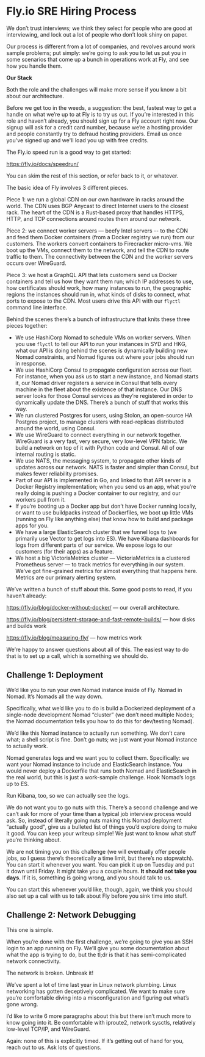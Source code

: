 # Fly.io SRE Hiring Process

We don’t trust interviews; we think they select for people who are good at interviewing, and lock out a lot of people who don’t look shiny on paper. 

Our process is different from a lot of companies, and revolves around work sample problems; put simply: we’re going to ask you to let us put you in some scenarios that come up a bunch in operations work at Fly, and see how you handle them.

**Our Stack**

Both the role and the challenges will make more sense if you know a bit about our architecture.

Before we get too in the weeds, a suggestion: the best, fastest way to get a handle on what we’re up to at Fly is to try us out. If you’re interested in this role and haven’t already, you should sign up for a Fly account right now. Our signup will ask for a credit card number, because we’re a hosting provider and people constantly try to defraud hosting providers. Email us once you've signed up and we'll load you up with free credits.

The Fly.io speed run is a good way to get started:

https://fly.io/docs/speedrun/

You can skim the rest of this section, or refer back to it, or whatever.

The basic idea of Fly involves 3 different pieces.

Piece 1: we run a global CDN on our own hardware in racks around the world. The CDN uses BGP Anycast to direct Internet users to the closest rack. The heart of the CDN is a Rust-based proxy that handles HTTPS, HTTP, and TCP connections around routes them around our network.

Piece 2: we connect worker servers — beefy Intel servers -- to the CDN and feed them Docker containers (from a Docker registry we run) from our customers. The workers convert containers to Firecracker micro-vms. We boot up the VMs, connect them to the network, and tell the CDN to route traffic to them. The connectivity between the CDN and the worker servers occurs over WireGuard.

Piece 3: we host a GraphQL API that lets customers send us Docker containers and tell us how they want them run; which IP addresses to use, how certificates should work, how many instances to run, the geographic regions the instances should run in, what kinds of disks to connect, what ports to expose to the CDN. Most users drive this API with our `flyctl` command line interface.

Behind the scenes there’s a bunch of infrastructure that knits these three pieces together:

* We use HashiCorp Nomad to schedule VMs on worker servers. When you use `flyctl` to tell our API to run your instances in SYD and HKG, what our API is doing behind the scenes is dynamically building new Nomad constraints, and Nomad figures out where your jobs should run in response.
* We use HashiCorp Consul to propagate configuration across our fleet. For instance, when you ask us to start a new instance, and Nomad starts it, our Nomad driver registers a service in Consul that tells every machine in the fleet about the existence of that instance. Our DNS server looks for those Consul services as they’re registered in order to dynamically update the DNS. There’s a bunch of stuff that works this way.
* We run clustered Postgres for users, using Stolon, an open-source HA Postgres project, to manage clusters with read-replicas distributed around the world, using Consul.
* We use WireGuard to connect everything in our network together. WireGuard is a very fast, very secure, very low-level VPN fabric. We build a network on top of it with Python code and Consul. All of our internal routing is static.
* We use NATS, the messaging system, to propagate other kinds of updates across our network. NATS is faster and simpler than Consul, but makes fewer reliability promises.
* Part of our API is implemented in Go, and linked to that API server is a Docker Registry implementation; when you send us an app, what you’re really doing is pushing a Docker container to our registry, and our workers pull from it.
* If you’re booting up a Docker app but don’t have Docker running locally, or want to use buildpacks instead of Dockerfiles, we boot up little VMs (running on Fly like anything else) that know how to build and package apps for you. 
* We have a large ElasticSearch cluster that we funnel logs to (we primarily use Vector to get logs into ES). We have Kibana dashboards for logs from different parts of our service. We expose logs to our customers (for their apps) as a feature.
* We host a big VictoriaMetrics cluster — VictoriaMetrics is a clustered Prometheus server — to track metrics for everything in our system. We’ve got fine-grained metrics for almost everything that happens here. Metrics are our primary alerting system.

We’ve written a bunch of stuff about this. Some good posts to read, if you haven’t already:

https://fly.io/blog/docker-without-docker/ — our overall architecture.

https://fly.io/blog/persistent-storage-and-fast-remote-builds/ — how disks and builds work

https://fly.io/blog/measuring-fly/ — how metrics work

We’re happy to answer questions about all of this. The easiest way to do that is to set up a call, which is something we should do.

## Challenge 1: Deployment

We’d like you to run your own Nomad instance inside of Fly. Nomad in Nomad. It’s Nomads all the way down.

Specifically, what we’d like you to do is build a Dockerized deployment of a single-node development Nomad “cluster” (we don’t need multiple Nodes; the Nomad documentation tells you how to do this for dev/testing Nomad).

We’d like this Nomad instance to actually run something. We don’t care what; a shell script is fine. Don’t go nuts; we just want your Nomad instance to actually work.

Nomad generates logs and we want you to collect them. Specifically: we want your Nomad instance to include and ElasticSearch instance. You would never deploy a Dockerfile that runs both Nomad and ElasticSearch in the real world, but this is just a work-sample challenge. Hook Nomad’s logs up to ES. 

Run Kibana, too, so we can actually see the logs.

We do not want you to go nuts with this. There’s a second challenge and we can’t ask for more of your time than a typical job interview process would ask. So, instead of literally going nuts making this Nomad deployment “actually good", give us a bulleted list of things you’d explore doing to make it good. You can keep your writeup simple! We just want to know what stuff you’re thinking about.

We are not timing you on this challenge (we will eventually offer people jobs, so I guess there’s theoretically a time limit, but there’s no stopwatch). You can start it whenever you want. You can pick it up on Tuesday and put it down until Friday. It might take you a couple hours. **It should not take you days.** If it is, something is going wrong, and you should talk to us. 

You can start this whenever you’d like, though, again, we think you should also set up a call with us to talk about Fly before you sink time into stuff.

## Challenge 2: Network Debugging

This one is simple. 

When you’re done with the first challenge, we’re going to give you an SSH login to an app running on Fly. We’ll give you some documentation about what the app is trying to do, but the tl;dr is that it has semi-complicated network connectivity.

The network is broken. Unbreak it!

We’ve spent a lot of time last year in Linux network plumbing. Linux networking has gotten deceptively complicated. We want to make sure you’re comfortable diving into a misconfiguration and figuring out what’s gone wrong.

I’d like to write 6 more paragraphs about this but there isn’t much more to know going into it. Be comfortable with iproute2, network sysctls, relatively low-level TCP/IP, and WireGuard. 

Again: none of this is explicitly timed. If it’s getting out of hand for you, reach out to us. Ask lots of questions.
